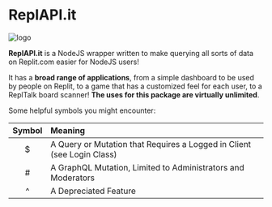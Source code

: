 # ReplAPI.it

![logo](/logo.jpg)

**ReplAPI.it** is a NodeJS wrapper written to make querying all sorts of data on Replit.com easier for NodeJS users!

It has a **broad range of applications**, from a simple dashboard to be used by people on Replit, to a game that has a customized feel for each user, to a ReplTalk board scanner! **The uses for this package are virtually unlimited**.

Some helpful symbols you might encounter:

| Symbol | Meaning |
| :---: | :--- |
| $ | A Query or Mutation that Requires a Logged in Client (see Login Class) |
| # | A GraphQL Mutation, Limited to Administrators and Moderators |
| ^ | A Depreciated Feature |